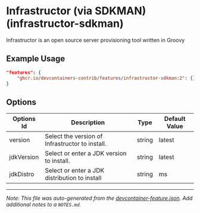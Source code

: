 

# Infrastructor (via SDKMAN) (infrastructor-sdkman)

Infrastructor is an open source server provisioning tool written in Groovy

## Example Usage

```json
"features": {
    "ghcr.io/devcontainers-contrib/features/infrastructor-sdkman:2": {}
}
```

## Options

| Options Id | Description | Type | Default Value |
|-----|-----|-----|-----|
| version | Select the version of Infrastructor to install. | string | latest |
| jdkVersion | Select or enter a JDK version to install. | string | latest |
| jdkDistro | Select or enter a JDK distribution to install | string | ms |



---

_Note: This file was auto-generated from the [devcontainer-feature.json](https://github.com/devcontainers-contrib/features/blob/main/src/infrastructor-sdkman/devcontainer-feature.json).  Add additional notes to a `NOTES.md`._
